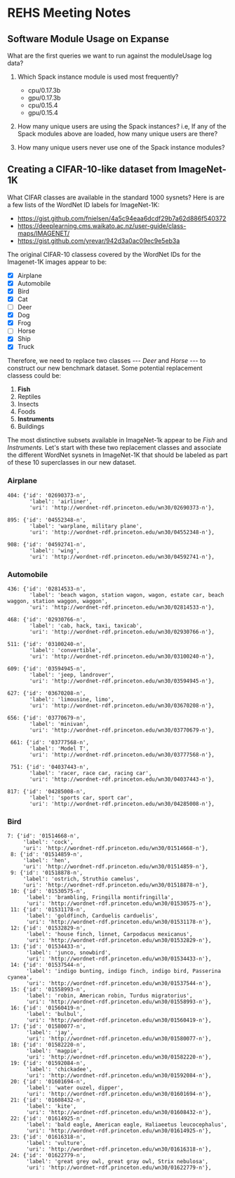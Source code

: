 # REHS Meeting Notes

## Software Module Usage on Expanse

What are the first queries we want to run against the moduleUsage log data?

1. Which Spack instance module is used most frequently?
   - cpu/0.17.3b
   - gpu/0.17.3b
   - cpu/0.15.4
   - gpu/0.15.4

2. How many unique users are using the Spack instances? i.e, If any of the Spack modules above are loaded, how many unique users are there?

3. How many unique users never use one of the Spack instance modules?

## Creating a CIFAR-10-like dataset from ImageNet-1K

What CIFAR classes are available in the standard 1000 sysnets? Here is are a few lists of the WordNet ID labels for ImageNet-1K:
- https://gist.github.com/fnielsen/4a5c94eaa6dcdf29b7a62d886f540372
- https://deeplearning.cms.waikato.ac.nz/user-guide/class-maps/IMAGENET/
- https://gist.github.com/yrevar/942d3a0ac09ec9e5eb3a

The original CIFAR-10 classess covered by the WordNet IDs for the Imagenet-1K images appear to be:

- [x] Airplane
- [x] Automobile
- [x] Bird
- [x] Cat
- [ ] Deer
- [x] Dog
- [x] Frog
- [ ] Horse
- [x] Ship
- [x] Truck

Therefore, we need to replace two classes --- *Deer* and *Horse* --- to construct our new benchmark dataset. Some potential replacement classess could be:

1. **Fish**
2. Reptiles
3. Insects
4. Foods
5. **Instruments**
6. Buildings

The most distinctive subsets available in ImageNet-1k appear to be *Fish* and *Instruments*. Let's start with these two replacement classes and associate the different WordNet sysnets in ImageNet-1K that should be labeled as part of these 10 superclasses in our new dataset.

### Airplane

```
404: {'id': '02690373-n',
       'label': 'airliner',
       'uri': 'http://wordnet-rdf.princeton.edu/wn30/02690373-n'},
```

```
895: {'id': '04552348-n',
       'label': 'warplane, military plane',
       'uri': 'http://wordnet-rdf.princeton.edu/wn30/04552348-n'},
```

```
908: {'id': '04592741-n',
       'label': 'wing',
       'uri': 'http://wordnet-rdf.princeton.edu/wn30/04592741-n'},
```

### Automobile

```
436: {'id': '02814533-n',
       'label': 'beach wagon, station wagon, wagon, estate car, beach waggon, station waggon, waggon',
       'uri': 'http://wordnet-rdf.princeton.edu/wn30/02814533-n'},
```

```
468: {'id': '02930766-n',
       'label': 'cab, hack, taxi, taxicab',
       'uri': 'http://wordnet-rdf.princeton.edu/wn30/02930766-n'},
```

```
511: {'id': '03100240-n',
       'label': 'convertible',
       'uri': 'http://wordnet-rdf.princeton.edu/wn30/03100240-n'},
```

```
609: {'id': '03594945-n',
       'label': 'jeep, landrover',
       'uri': 'http://wordnet-rdf.princeton.edu/wn30/03594945-n'},
```

```
627: {'id': '03670208-n',
       'label': 'limousine, limo',
       'uri': 'http://wordnet-rdf.princeton.edu/wn30/03670208-n'},
```

```
656: {'id': '03770679-n',
       'label': 'minivan',
       'uri': 'http://wordnet-rdf.princeton.edu/wn30/03770679-n'},
```

```
 661: {'id': '03777568-n',
       'label': 'Model T',
       'uri': 'http://wordnet-rdf.princeton.edu/wn30/03777568-n'},
```

```
 751: {'id': '04037443-n',
       'label': 'racer, race car, racing car',
       'uri': 'http://wordnet-rdf.princeton.edu/wn30/04037443-n'},
```

```
817: {'id': '04285008-n',
       'label': 'sports car, sport car',
       'uri': 'http://wordnet-rdf.princeton.edu/wn30/04285008-n'},
```

### Bird

```
7: {'id': '01514668-n',
     'label': 'cock',
     'uri': 'http://wordnet-rdf.princeton.edu/wn30/01514668-n'},
 8: {'id': '01514859-n',
     'label': 'hen',
     'uri': 'http://wordnet-rdf.princeton.edu/wn30/01514859-n'},
 9: {'id': '01518878-n',
     'label': 'ostrich, Struthio camelus',
     'uri': 'http://wordnet-rdf.princeton.edu/wn30/01518878-n'},
 10: {'id': '01530575-n',
      'label': 'brambling, Fringilla montifringilla',
      'uri': 'http://wordnet-rdf.princeton.edu/wn30/01530575-n'},
 11: {'id': '01531178-n',
      'label': 'goldfinch, Carduelis carduelis',
      'uri': 'http://wordnet-rdf.princeton.edu/wn30/01531178-n'},
 12: {'id': '01532829-n',
      'label': 'house finch, linnet, Carpodacus mexicanus',
      'uri': 'http://wordnet-rdf.princeton.edu/wn30/01532829-n'},
 13: {'id': '01534433-n',
      'label': 'junco, snowbird',
      'uri': 'http://wordnet-rdf.princeton.edu/wn30/01534433-n'},
 14: {'id': '01537544-n',
      'label': 'indigo bunting, indigo finch, indigo bird, Passerina cyanea',
      'uri': 'http://wordnet-rdf.princeton.edu/wn30/01537544-n'},
 15: {'id': '01558993-n',
      'label': 'robin, American robin, Turdus migratorius',
      'uri': 'http://wordnet-rdf.princeton.edu/wn30/01558993-n'},
 16: {'id': '01560419-n',
      'label': 'bulbul',
      'uri': 'http://wordnet-rdf.princeton.edu/wn30/01560419-n'},
 17: {'id': '01580077-n',
      'label': 'jay',
      'uri': 'http://wordnet-rdf.princeton.edu/wn30/01580077-n'},
 18: {'id': '01582220-n',
      'label': 'magpie',
      'uri': 'http://wordnet-rdf.princeton.edu/wn30/01582220-n'},
 19: {'id': '01592084-n',
      'label': 'chickadee',
      'uri': 'http://wordnet-rdf.princeton.edu/wn30/01592084-n'},
 20: {'id': '01601694-n',
      'label': 'water ouzel, dipper',
      'uri': 'http://wordnet-rdf.princeton.edu/wn30/01601694-n'},
 21: {'id': '01608432-n',
      'label': 'kite',
      'uri': 'http://wordnet-rdf.princeton.edu/wn30/01608432-n'},
 22: {'id': '01614925-n',
      'label': 'bald eagle, American eagle, Haliaeetus leucocephalus',
      'uri': 'http://wordnet-rdf.princeton.edu/wn30/01614925-n'},
 23: {'id': '01616318-n',
      'label': 'vulture',
      'uri': 'http://wordnet-rdf.princeton.edu/wn30/01616318-n'},
 24: {'id': '01622779-n',
      'label': 'great grey owl, great gray owl, Strix nebulosa',
      'uri': 'http://wordnet-rdf.princeton.edu/wn30/01622779-n'},
```
